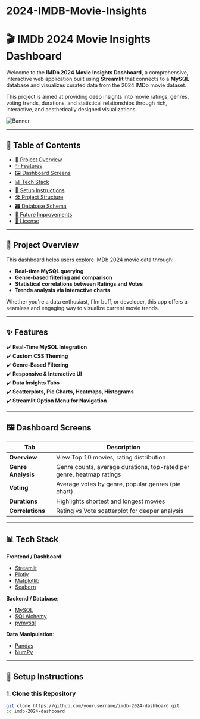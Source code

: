 # 2024-IMDB-Movie-Insights
# 🎬 IMDb 2024 Movie Insights Dashboard

Welcome to the **IMDb 2024 Movie Insights Dashboard**, a comprehensive, interactive web application built using **Streamlit** that connects to a **MySQL** database and visualizes curated data from the 2024 IMDb movie dataset.

This project is aimed at providing deep insights into movie ratings, genres, voting trends, durations, and statistical relationships through rich, interactive, and aesthetically designed visualizations.

![Banner](https://img.icons8.com/ios/452/movie-projector.png)

---

## 📌 Table of Contents

- [🎯 Project Overview](#-project-overview)
- [✨ Features](#-features)
- [🖼️ Dashboard Screens](#️-dashboard-screens)
- [📊 Tech Stack](#-tech-stack)
- [🔧 Setup Instructions](#-setup-instructions)
- [🛠️ Project Structure](#️-project-structure)
- [🗃️ Database Schema](#️-database-schema)
- [🚀 Future Improvements](#-future-improvements)
- [📄 License](#-license)

---

## 🎯 Project Overview

This dashboard helps users explore IMDb 2024 movie data through:

- **Real-time MySQL querying**
- **Genre-based filtering and comparison**
- **Statistical correlations between Ratings and Votes**
- **Trends analysis via interactive charts**

Whether you're a data enthusiast, film buff, or developer, this app offers a seamless and engaging way to visualize current movie trends.

---

## ✨ Features

✔️ **Real-Time MySQL Integration**  
✔️ **Custom CSS Theming**  
✔️ **Genre-Based Filtering**  
✔️ **Responsive & Interactive UI**  
✔️ **Data Insights Tabs**  
✔️ **Scatterplots, Pie Charts, Heatmaps, Histograms**  
✔️ **Streamlit Option Menu for Navigation**

---

## 🖼️ Dashboard Screens

| Tab              | Description                                                                 |
|------------------|-----------------------------------------------------------------------------|
| **Overview**     | View Top 10 movies, rating distribution                                     |
| **Genre Analysis**| Genre counts, average durations, top-rated per genre, heatmap ratings     |
| **Voting**       | Average votes by genre, popular genres (pie chart)                         |
| **Durations**    | Highlights shortest and longest movies                                     |
| **Correlations** | Rating vs Vote scatterplot for deeper analysis                             |

---

## 📊 Tech Stack

**Frontend / Dashboard**:  
- [Streamlit](https://streamlit.io)  
- [Plotly](https://plotly.com/python/)  
- [Matplotlib](https://matplotlib.org)  
- [Seaborn](https://seaborn.pydata.org)

**Backend / Database**:  
- [MySQL](https://www.mysql.com/)  
- [SQLAlchemy](https://docs.sqlalchemy.org/)  
- [pymysql](https://pymysql.readthedocs.io/)

**Data Manipulation**:  
- [Pandas](https://pandas.pydata.org)  
- [NumPy](https://numpy.org)

---

## 🔧 Setup Instructions

### 1. Clone this Repository

```bash
git clone https://github.com/yourusername/imdb-2024-dashboard.git
cd imdb-2024-dashboard
